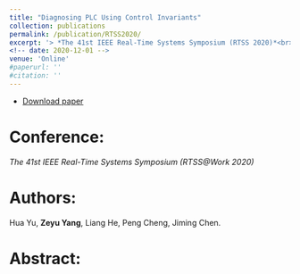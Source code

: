 ```yaml
---
title: "Diagnosing PLC Using Control Invariants"
collection: publications
permalink: /publication/RTSS2020/
excerpt: '> *The 41st IEEE Real-Time Systems Symposium (RTSS 2020)*<br>* Hua Yu, **Zeyu Yang**, Liang He, Peng Cheng, Jiming Chen*.'
<!-- date: 2020-12-01 -->
venue: 'Online'
#paperurl: ''
#citation: ''
---
```

- [Download paper]()

Conference:
===
*The 41st IEEE Real-Time Systems Symposium (RTSS@Work 2020)*  

Authors: 
===
Hua Yu, **Zeyu Yang**, Liang He, Peng Cheng, Jiming Chen.

Abstract: 
===
